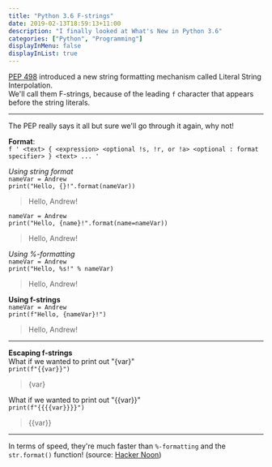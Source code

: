 ```yaml
---
title: "Python 3.6 F-strings"
date: 2019-02-13T18:59:13+11:00
description: "I finally looked at What's New in Python 3.6"
categories: ["Python", "Programming"]
displayInMenu: false
displayInList: true
---
```


[PEP 498](https://www.python.org/dev/peps/pep-0498/) introduced a new string formatting mechanism called Literal String Interpolation.  
We'll call them F-strings, because of the leading `f` character that appears before the string literals.

---

The PEP really says it all but sure we'll go through it again, why not!

**Format**:  
`f ' <text> { <expression> <optional !s, !r, or !a> <optional : format specifier> } <text> ... '`

_Using string format_  
`nameVar = Andrew`  
`print("Hello, {}!".format(nameVar))`  
> Hello, Andrew!

`nameVar = Andrew`  
`print("Hello, {name}!".format(name=nameVar))`  
> Hello, Andrew!

_Using %-formatting_  
`nameVar = Andrew`  
`print("Hello, %s!" % nameVar)`  
> Hello, Andrew!  

**Using f-strings**  
`nameVar = Andrew`  
`print(f"Hello, {nameVar}!")`  
> Hello, Andrew!  

---

**Escaping f-strings**  
What if we wanted to print out "{var}"  
`print(f"{{var}}")`  
> {var}

What if we wanted to print out "{{var}}"  
`print(f"{{{{var}}}}")`  
> {{var}}

---

In terms of speed, they're much faster than `%-formatting` and the `str.format()` function! (source: [Hacker Noon](https://hackernoon.com/a-closer-look-at-how-python-f-strings-work-f197736b3bdb))
